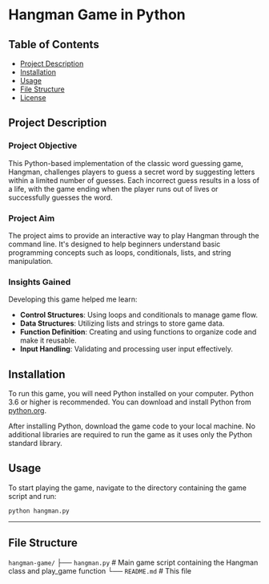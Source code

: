 # Hangman Game in Python

## Table of Contents
- [Project Description](#project-description)
- [Installation](#installation)
- [Usage](#usage)
- [File Structure](#file-structure)
- [License](#license)

## Project Description

### Project Objective
This Python-based implementation of the classic word guessing game, Hangman, challenges players to guess a secret word by suggesting letters within a limited number of guesses. Each incorrect guess results in a loss of a life, with the game ending when the player runs out of lives or successfully guesses the word.

### Project Aim 
The project aims to provide an interactive way to play Hangman through the command line. It's designed to help beginners understand basic programming concepts such as loops, conditionals, lists, and string manipulation.

### Insights Gained
Developing this game helped me learn:
- **Control Structures**: Using loops and conditionals to manage game flow.
- **Data Structures**: Utilizing lists and strings to store game data.
- **Function Definition**: Creating and using functions to organize code and make it reusable.
- **Input Handling**: Validating and processing user input effectively.

## Installation

To run this game, you will need Python installed on your computer. Python 3.6 or higher is recommended. You can download and install Python from [python.org](https://www.python.org/downloads/).

After installing Python, download the game code to your local machine. No additional libraries are required to run the game as it uses only the Python standard library.

## Usage

To start playing the game, navigate to the directory containing the game script and run:

`python hangman.py`

---

## File Structure

`hangman-game/`
 ├── `hangman.py`        # Main game script containing the Hangman class and play_game function
 └── `README.md`         # This file




